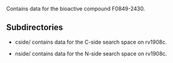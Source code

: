 Contains data for the bioactive compound F0849-2430.

## Subdirectories

- cside/ contains data for the C-side search space on rv1908c.

- nside/ contains data for the N-side search space on rv1908c.

